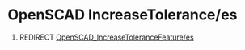 # OpenSCAD IncreaseTolerance/es
1.  REDIRECT [OpenSCAD\_IncreaseToleranceFeature/es](OpenSCAD_IncreaseToleranceFeature/es.md)
